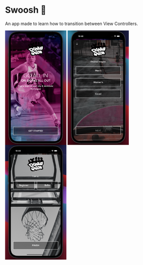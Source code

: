 # Swoosh 🏀
An app made to learn how to transition between View Controllers.

<img align="center" alt="Screenshot" src="./screenshot1.png" width="200"/> <img align="center" alt="Screenshot" src="./screenshot2.png" width="200"/> <img align="center" alt="Screenshot" src="./screenshot3.png" width="200"/>
